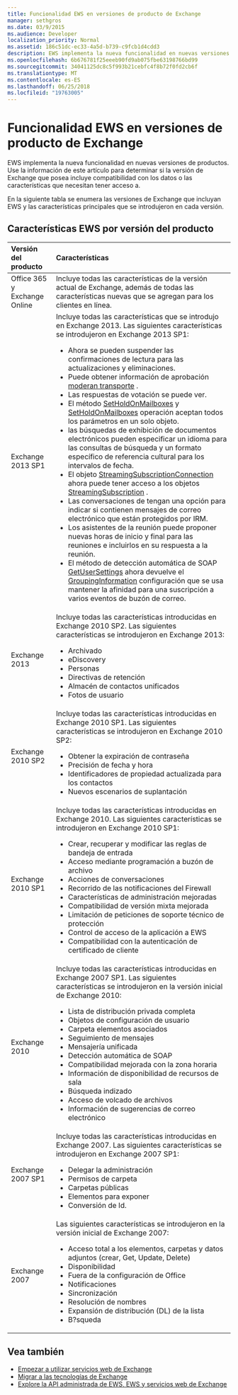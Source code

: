```yaml
---
title: Funcionalidad EWS en versiones de producto de Exchange
manager: sethgros
ms.date: 03/9/2015
ms.audience: Developer
localization_priority: Normal
ms.assetid: 186c51dc-ec33-4a5d-b739-c9fcb1d4cdd3
description: EWS implementa la nueva funcionalidad en nuevas versiones de productos. Use la información de este artículo para determinar si la versión de Exchange que posea incluye compatibilidad con los datos o las características que necesitan tener acceso a.
ms.openlocfilehash: 6b676781f25eeeb90fd9ab075fbe63198766bd99
ms.sourcegitcommit: 34041125dc8c5f993b21cebfc4f8b72f0fd2cb6f
ms.translationtype: MT
ms.contentlocale: es-ES
ms.lasthandoff: 06/25/2018
ms.locfileid: "19763005"
---
```

# <a name="ews-functionality-in-exchange-product-versions"></a>Funcionalidad EWS en versiones de producto de Exchange

EWS implementa la nueva funcionalidad en nuevas versiones de productos. Use la información de este artículo para determinar si la versión de Exchange que posea incluye compatibilidad con los datos o las características que necesitan tener acceso a. 
  
En la siguiente tabla se enumera las versiones de Exchange que incluyan EWS y las características principales que se introdujeron en cada versión.
  
## <a name="ews-features-by-product-version"></a>Características EWS por versión del producto

|**Versión del producto**|**Características**|
|:-----|:-----|
|Office 365 y Exchange Online |Incluye todas las características de la versión actual de Exchange, además de todas las características nuevas que se agregan para los clientes en línea.  |
|Exchange 2013 SP1 | Incluye todas las características que se introdujo en Exchange 2013. Las siguientes características se introdujeron en Exchange 2013 SP1:<ul><li>Ahora se pueden suspender las confirmaciones de lectura para las actualizaciones y eliminaciones.</li><li>Puede obtener información de aprobación [moderan transporte](http://msdn.microsoft.com/library/43a89f71-8002-4cb0-b3c8-1c2b2597f227%28Office.15%29.aspx) .</li><li>Las respuestas de votación se puede ver.</li><li>El método [SetHoldOnMailboxes](http://msdn.microsoft.com/en-us/library/microsoft.exchange.webservices.data.exchangeservice.setholdonmailboxes%28v=exchg.80%29.aspx) y [SetHoldOnMailboxes](http://msdn.microsoft.com/library/9015a0d8-3495-461b-aa79-797d23169585%28Office.15%29.aspx) operación aceptan todos los parámetros en un solo objeto.</li><li>las búsquedas de exhibición de documentos electrónicos pueden especificar un idioma para las consultas de búsqueda y un formato específico de referencia cultural para los intervalos de fecha.</li><li>El objeto [StreamingSubscriptionConnection](http://msdn.microsoft.com/en-us/library/microsoft.exchange.webservices.data.streamingsubscriptionconnection%28v=exchg.80%29.aspx) ahora puede tener acceso a los objetos [StreamingSubscription](http://msdn.microsoft.com/en-us/library/microsoft.exchange.webservices.data.streamingsubscription%28v=exchg.80%29.aspx) .</li><li>Las conversaciones de tengan una opción para indicar si contienen mensajes de correo electrónico que están protegidos por IRM.</li><li>Los asistentes de la reunión puede proponer nuevas horas de inicio y final para las reuniones e incluirlos en su respuesta a la reunión.</li><li>El método de detección automática de SOAP [GetUserSettings](http://msdn.microsoft.com/en-us/library/microsoft.exchange.webservices.autodiscover.autodiscoverservice.getusersettings%28v=exchg.80%29.aspx) ahora devuelve el [GroupingInformation](http://msdn.microsoft.com/EN-US/library/office/dn529149%28v=exchg.150%29.aspx) configuración que se usa mantener la afinidad para una suscripción a varios eventos de buzón de correo.</li></ul> |
|Exchange 2013  | Incluye todas las características introducidas en Exchange 2010 SP2. Las siguientes características se introdujeron en Exchange 2013:  <ul><li>  Archivado</li><li>eDiscovery</li><li>Personas</li><li>Directivas de retención</li><li>Almacén de contactos unificados</li><li>Fotos de usuario</li></ul> |
|Exchange 2010 SP2  | Incluye todas las características introducidas en Exchange 2010 SP1. Las siguientes características se introdujeron en Exchange 2010 SP2:  <ul><li>  Obtener la expiración de contraseña</li><li>Precisión de fecha y hora</li><li>Identificadores de propiedad actualizada para los contactos</li><li>Nuevos escenarios de suplantación</li></ul> |
|Exchange 2010 SP1  | Incluye todas las características introducidas en Exchange 2010. Las siguientes características se introdujeron en Exchange 2010 SP1:  <ul><li>  Crear, recuperar y modificar las reglas de bandeja de entrada</li><li>Acceso mediante programación a buzón de archivo</li><li>Acciones de conversaciones</li><li>Recorrido de las notificaciones del Firewall</li><li>Características de administración mejoradas</li><li>Compatibilidad de versión mixta mejorada</li><li>Limitación de peticiones de soporte técnico de protección</li><li>Control de acceso de la aplicación a EWS</li><li>Compatibilidad con la autenticación de certificado de cliente</li></ul> |
|Exchange 2010  | Incluye todas las características introducidas en Exchange 2007 SP1. Las siguientes características se introdujeron en la versión inicial de Exchange 2010: <ul> <li>  Lista de distribución privada completa</li><li>Objetos de configuración de usuario</li><li>Carpeta elementos asociados</li><li>Seguimiento de mensajes</li><li>Mensajería unificada</li><li>Detección automática de SOAP  </li><li>Compatibilidad mejorada con la zona horaria</li><li>Información de disponibilidad de recursos de sala</li><li>Búsqueda indizado</li><li>Acceso de volcado de archivos</li><li>Información de sugerencias de correo electrónico</li></ul> |
|Exchange 2007 SP1  | Incluye todas las características introducidas en Exchange 2007. Las siguientes características se introdujeron en Exchange 2007 SP1:  <ul><li>  Delegar la administración</li><li>Permisos de carpeta</li><li>Carpetas públicas</li><li>Elementos para exponer</li><li>Conversión de Id.</li></ul> |
|Exchange 2007  | Las siguientes características se introdujeron en la versión inicial de Exchange 2007:  <ul><li>  Acceso total a los elementos, carpetas y datos adjuntos (crear, Get, Update, Delete)</li><li>Disponibilidad</li><li>Fuera de la configuración de Office</li><li>Notificaciones</li><li>Sincronización</li><li>Resolución de nombres</li><li>Expansión de distribución (DL) de la lista</li><li>B?squeda</li></ul> |
   
## <a name="see-also"></a>Vea también

- [Empezar a utilizar servicios web de Exchange](start-using-web-services-in-exchange.md)
- [Migrar a las tecnologías de Exchange](../migrating-to-exchange-online-and-exchange-2013-technologies.md)
- [Explore la API administrada de EWS, EWS y servicios web de Exchange](explore-the-ews-managed-api-ews-and-web-services-in-exchange.md)  
    

